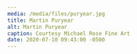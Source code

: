 ```yaml
---
media: /media/files/puryear.jpg
title: Martin Puryear
alt: Martin Puryear
caption: Courtesy Michael Rose Fine Art
date: 2020-07-10 09:43:00 -0500
---
```

